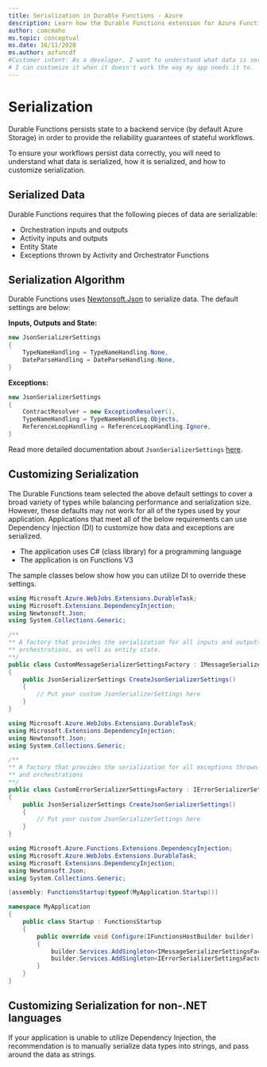 ```yaml
---
title: Serialization in Durable Functions - Azure
description: Learn how the Durable Functions extension for Azure Functions serializes data for persistence.
author: comcmaho
ms.topic: conceptual
ms.date: 16/11/2020
ms.author: azfuncdf
#Customer intent: As a developer, I want to understand what data is serialized by Durable Functions, how that data is serialized, and how
# I can customize it when it doesn't work the way my app needs it to.
---
```


# Serialization

Durable Functions persists state to a backend service (by default Azure Storage) in order to provide the reliability guarantees of stateful workflows.

To ensure your workflows persist data correctly, you will need to understand what data is serialized, how it is serialized, and how to customize serialization.

## Serialized Data

Durable Functions requires that the following pieces of data are serializable:

- Orchestration inputs and outputs
- Activity inputs and outputs
- Entity State
- Exceptions thrown by Activity and Orchestrator Functions

## Serialization Algorithm

Durable Functions uses [Newtonsoft.Json](https://www.newtonsoft.com/json/help/html/Introduction.htm) to serialize data. The default settings are below:

**Inputs, Outputs and State:**

```csharp
new JsonSerializerSettings
{
    TypeNameHandling = TypeNameHandling.None,
    DateParseHandling = DateParseHandling.None,
}
```

**Exceptions:**

```csharp
new JsonSerializerSettings
{
    ContractResolver = new ExceptionResolver(),
    TypeNameHandling = TypeNameHandling.Objects,
    ReferenceLoopHandling = ReferenceLoopHandling.Ignore,
}
```

Read more detailed documentation about `JsonSerializerSettings` [here](https://www.newtonsoft.com/json/help/html/SerializationSettings.htm).

## Customizing Serialization

The Durable Functions team selected the above default settings to cover a broad variety of types while balancing performance and serialization size. However, these defaults may not work for all of the types used by your application. Applications that meet all of the below requirements can use Dependency Injection (DI) to customize how data and exceptions are serialized.

- The application uses C# (class library) for a programming language
- The application is on Functions V3

The sample classes below show how you can utilize DI to override these settings.

```csharp
using Microsoft.Azure.WebJobs.Extensions.DurableTask;
using Microsoft.Extensions.DependencyInjection;
using Newtonsoft.Json;
using System.Collections.Generic;

/**
** A factory that provides the serialization for all inputs and outputs for activities and
** orchestrations, as well as entity state.
**/
public class CustomMessageSerializerSettingsFactory : IMessageSerializerSettingsFactory
{
    public JsonSerializerSettings CreateJsonSerializerSettings() 
    {
        // Put your custom JsonSerializerSettings here
    }
}
```

```csharp
using Microsoft.Azure.WebJobs.Extensions.DurableTask;
using Microsoft.Extensions.DependencyInjection;
using Newtonsoft.Json;
using System.Collections.Generic;

/**
** A factory that provides the serialization for all exceptions thrown by activities
** and orchestrations
**/
public class CustomErrorSerializerSettingsFactory : IErrorSerializerSettingsFactory
{
    public JsonSerializerSettings CreateJsonSerializerSettings()
    {
        // Put your custom JsonSerializerSettings here
    }
}
```

```csharp
using Microsoft.Azure.Functions.Extensions.DependencyInjection;
using Microsoft.Azure.WebJobs.Extensions.DurableTask;
using Microsoft.Extensions.DependencyInjection;
using Newtonsoft.Json;
using System.Collections.Generic;

[assembly: FunctionsStartup(typeof(MyApplication.Startup))]

namespace MyApplication
{
    public class Startup : FunctionsStartup
    {
        public override void Configure(IFunctionsHostBuilder builder)
        {
            builder.Services.AddSingleton<IMessageSerializerSettingsFactory, CustomMessageSerializerSettingFactory>();
            builder.Services.AddSingleton<IErrorSerializerSettingsFactory, CustomErrorSerializerSettingsFactory>();
        }
    }
}
```

## Customizing Serialization for non-.NET languages

If your application is unable to utilize Dependency Injection, the recommendation is to manually serialize data types into strings, and pass around the data as strings.